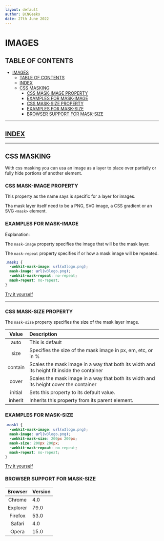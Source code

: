 ```yaml
---
layout: default
author: BCNGeeks
date: 27th June 2022
---
```


# IMAGES

## TABLE OF CONTENTS

- [IMAGES](#images)
  - [TABLE OF CONTENTS](#table-of-contents)
  - [INDEX](#index)
  - [CSS MASKING](#css-masking)
    - [CSS MASK-IMAGE PROPERTY](#css-mask-image-property)
    - [EXAMPLES FOR MASK-IMAGE](#examples-for-mask-image)
    - [CSS MASK-SIZE PROPERTY](#css-mask-size-property)
    - [EXAMPLES FOR MASK-SIZE](#examples-for-mask-size)
    - [BROWSER SUPPORT FOR MASK-SIZE](#browser-support-for-mask-size)

---

## [INDEX](./index.md)

---

## CSS MASKING

With css masking you can usa an image as a layer to place over partially or fully hide portions of another element.

### CSS MASK-IMAGE PROPERTY

This property as the name says is specific for a layer for images.

Tha mask layer itself need to be a PNG, SVG image, a CSS gradient or an SVG `<mask>` element.

### EXAMPLES FOR MASK-IMAGE

Explanation:

The `mask-image` property specifies the image that will be the mask layer.

The `mask-repeat` property specifies if or how a mask image will be repeated.

```CSS
.mask1 {
  -webkit-mask-image: url(w3logo.png);
  mask-image: url(w3logo.png);
  -webkit-mask-repeat: no-repeat;
  mask-repeat: no-repeat;
}
```

[Try it yourself](https://www.w3schools.com/css/tryit.asp?filename=trycss3_mask-image)

---

### CSS MASK-SIZE PROPERTY

The `mask-size` property specifies the size of the mask layer image.

| Value | Description |
|:----:|:-------------|
| auto  | This is default |
| size  | Specifies the size of the mask image in px, em, etc, or in % |
| contain | Scales the mask image in a way that both its width and its height fit inside the container |
| cover | Scales the mask image in a way that both its width and its height cover the container |
| initial | Sets this property to its default value.|
| inherit | Inherits this property from its parent element. |

### EXAMPLES FOR MASK-SIZE

```CSS
.mask1 {
  -webkit-mask-image: url(w3logo.png);
  mask-image: url(w3logo.png);
  -webkit-mask-size: 200px 200px;
  mask-size: 200px 200px;
  -webkit-mask-repeat: no-repeat;
  mask-repeat: no-repeat;
}
```

[Try it yourself](https://www.w3schools.com/cssref/tryit.asp?filename=trycss3_mask-size2)

### BROWSER SUPPORT FOR MASK-SIZE

| Browser | Version |
|:----:|:-------------|
| Chrome  | 4.0 |
| Explorer  | 79.0 |
| Firefox | 53.0 |
| Safari | 4.0 |
| Opera | 15.0 |
